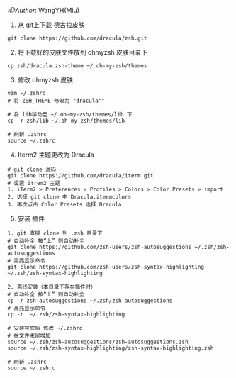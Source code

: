 
*:@Author*: WangYH(Miu)


1. 从 git上下载 德古拉皮肤
```shell
git clone https://github.com/dracula/zsh.git
```
2. 将下载好的皮肤文件放到 ohmyzsh 皮肤目录下
```shell
cp zsh/dracula.zsh-theme ~/.oh-my-zsh/themes
```
3. 修改 ohmyzsh 皮肤
```shell
vim ~/.zshrc
# 将 ZSH_THEME 修改为 "dracula""

# 将 lib移动至 ~/.oh-my-zsh/themes/lib 下
cp -r zsh/lib ~/.oh-my-zsh/themes/lib

# 刷新 .zshrc
source ~/.zshrc
```
4. Iterm2 主题更改为 Dracula
```shell
# git clone 源码
git clone https://github.com/dracula/iterm.git
# 设置 itrem2 主题
1. iTerm2 > Preferences > Profiles > Colors > Color Presets > import
2. 选择 git clone 中 Dracula.itermcolors
3. 再次点击 Color Presets 选择 Dracula
```
5. 安装 插件
```shell
1. git 直接 clone 到 .zsh 目录下
# 自动补全 按“上” 则自动补全
git clone https://github.com/zsh-users/zsh-autosuggestions ~/.zsh/zsh-autosuggestions
# 高亮显示命令
git clone https://github.com/zsh-users/zsh-syntax-highlighting ~/.zsh/zsh-syntax-highlighting

2. 离线安装（本目录下存在插件时）
# 自动补全 按“上” 则自动补全
cp -r zsh-autosuggestions ~/.zsh/zsh-autosuggestions
# 高亮显示命令
cp -r  ~/.zsh/zsh-syntax-highlighting

# 安装完成后 修改 ~/.zshrc
# 在文件末尾增加
source ~/.zsh/zsh-autosuggestions/zsh-autosuggestions.zsh
source ~/.zsh/zsh-syntax-highlighting/zsh-syntax-highlighting.zsh

# 刷新 .zshrc
source ~/.zshrc
```


